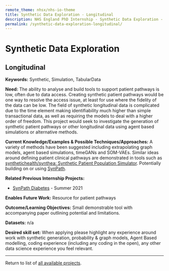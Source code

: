 ```yaml
---
remote_theme: nhsx/nhs-io-theme
title: Synthetic Data Exploration - Longitudinal
description: NHS England PhD Internship - Synthetic Data Exploration - Longitudinal
permalink: /synthetic-data-exploration-longitudinal/
---
```


# Synthetic Data Exploration 
## Longitudinal

**Keywords:** Synthetic, Simulation, TabularData

**Need:** The ability to analyse and build tools to support patient pathways is low, often due to data access.  Creating synthetic patient pathways would be one way to resolve the access issue, at least for use where the fidelity of the data can be low.  The field of synthetic longitudinal data is complicated due to the time element making identifiability much higher than simple transactional data, as well as requiring the models to deal with a higher order of freedom.  This project would seek to investigate the generation of synthetic patient pathways or other longitudinal data using agent based simulations or alternative methods. 

**Current Knowledge/Examples & Possible Techniques/Approaches:**  A variety of methods have been suggested including extrapolating graph models, agent based simulations, timeGANs and SOM-VAEs.  Similar ideas around defining patient clinical pathways are demonstrated in tools such as [synthetichealth/synthea: Synthetic Patient Population Simulator](https://github.com/synthetichealth/synthea).  Potentially building on or using [SynPath](https://github.com/nhsx/SynPath).

**Related Previous Internship Projects:** 
- [SynPath Diabetes](https://github.com/nhsx/SynPath_Diabetes) - Summer 2021

**Enables Future Work:** Resource for patient pathways 

**Outcome/Learning Objectives:** Small demonstrable tool with accompanying paper outlining potential and limitations.

**Datasets:** n/a

**Desired skill set:** When applying please highlight any experience around work with synthetic generation, probability & graph models, Agent Based modelling, coding experience (including any coding in the open), any other data science experience you feel relevant.

---
Return to list of [all available projects](https://nhsx.github.io/nhsx-internship-projects/).